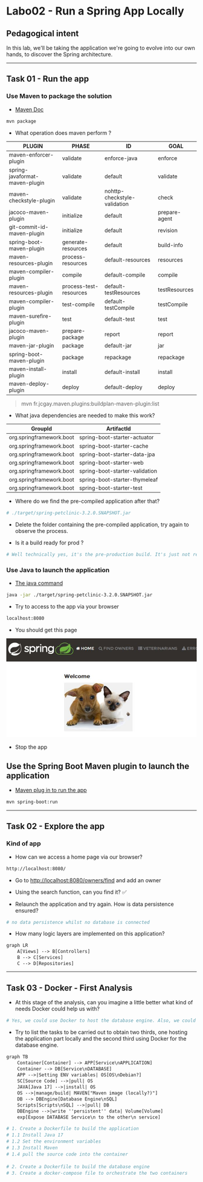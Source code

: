 # Labo02 - Run a Spring App Locally

## Pedagogical intent

In this lab, we'll be taking the application we're going to evolve into our own hands, to discover the Spring architecture.

---

## Task 01 - Run the app

### Use Maven to package the solution

* [Maven Doc](https://maven.apache.org/guides/getting-started/maven-in-five-minutes.html#build-the-project)

```bash
mvn package
```

* What operation does maven perform ?

| PLUGIN                         | PHASE                  | ID                           | GOAL          |
| ------------------------------ | ---------------------- | ---------------------------- | ------------- |
| maven-enforcer-plugin          | validate               | enforce-java                 | enforce       |
| spring-javaformat-maven-plugin | validate               | default                      | validate      |
| maven-checkstyle-plugin        | validate               | nohttp-checkstyle-validation | check         |
| jacoco-maven-plugin            | initialize             | default                      | prepare-agent |
| git-commit-id-maven-plugin     | initialize             | default                      | revision      |
| spring-boot-maven-plugin       | generate-resources     | default                      | build-info    |
| maven-resources-plugin         | process-resources      | default-resources            | resources     |
| maven-compiler-plugin          | compile                | default-compile              | compile       |
| maven-resources-plugin         | process-test-resources | default-testResources        | testResources |
| maven-compiler-plugin          | test-compile           | default-testCompile          | testCompile   |
| maven-surefire-plugin          | test                   | default-test                 | test          |
| jacoco-maven-plugin            | prepare-package        | report                       | report        |
| maven-jar-plugin               | package                | default-jar                  | jar           |
| spring-boot-maven-plugin       | package                | repackage                    | repackage     |
| maven-install-plugin           | install                | default-install              | install       |
| maven-deploy-plugin            | deploy                 | default-deploy               | deploy        |

> mvn fr.jcgay.maven.plugins:buildplan-maven-plugin:list

* What java dependencies are needed to make this work?

 | GroupId                  | ArtifactId                     |
 | ------------------------ | ------------------------------ |
 | org.springframework.boot | spring-boot-starter-actuator   |
 | org.springframework.boot | spring-boot-starter-cache      |
 | org.springframework.boot | spring-boot-starter-data-jpa   |
 | org.springframework.boot | spring-boot-starter-web        |
 | org.springframework.boot | spring-boot-starter-validation |
 | org.springframework.boot | spring-boot-starter-thymeleaf  |
 | org.springframework.boot | spring-boot-starter-test       |

* Where do we find the pre-compiled application after that?

```sh
# ./target/spring-petclinic-3.2.0.SNAPSHOT.jar
```

* Delete the folder containing the pre-compiled application, try again to observe the process.

* Is it a build ready for prod ?

```bash
# Well technically yes, it's the pre-production build. It's just not released yet. It's like a dev production build.
```

### Use Java to launch the application

* [The java command](https://docs.oracle.com/en/java/javase/14/docs/specs/man/java.html)

```bash
java -jar ./target/spring-petclinic-3.2.0.SNAPSHOT.jar
```

* Try to access to the app via your browser

```bash
localhost:8080
```

* You should get this page

![Home Page](img/webappSample.JPG)

* Stop the app

## Use the Spring Boot Maven plugin to launch the application

* [Maven plug in to run the app](https://docs.spring.io/spring-boot/docs/current/maven-plugin/reference/htmlsingle/#run)

```bash
mvn spring-boot:run
```

---

## Task 02 - Explore the app

### Kind of app

* How can we access a home page via our browser?

```bash
http://localhost:8080/
```

* Go to <http://localhost:8080/owners/find> and add an owner

* Using the search function, can you find it? ✅

* Relaunch the application and try again. How is data persistence ensured?

```bash
# no data persistence whilst no database is connected
```

* How many logic layers are implemented on this application?

```mermaid
graph LR
    A[Views] --> B[Controllers]
    B --> C[Services]
    C --> D[Repositories]
```

---

## Task 03 - Docker - First Analysis

* At this stage of the analysis, can you imagine a little better what kind of needs Docker could help us with?

```sh
# Yes, we could use Docker to host the database engine. Also, we could use Docker to host the application part locally.
```

* Try to list the tasks to be carried out to obtain two thirds, one hosting the application part locally and the second third using Docker for the database engine.

```mermaid
graph TB
    Container[Container] --> APP[Service\nAPPLICATION]
    Container --> DB[Service\nDATABASE]
    APP -->|Setting ENV variables| OS[OS\nDebian?]
    SC[Source Code] -->|pull| OS
    JAVA[Java 17] -->|install| OS
    OS -->|manage/build| MAVEN["Maven image (locally?)"]
    DB --> DBEngine[Database Engine\nSQL]
    Scripts[Scripts\nSQL] -->|pull| DB
    DBEngine -->|write ''persistent'' data| Volume[Volume]
    exp[Expose DATABASE Service\n to the other\n service]
```

```sh
# 1. Create a Dockerfile to build the application
# 1.1 Install Java 17
# 1.2 Set the environment variables
# 1.3 Install Maven
# 1.4 pull the source code into the container

# 2. Create a Dockerfile to build the database engine
# 3. Create a docker-compose file to orchestrate the two containers
```
